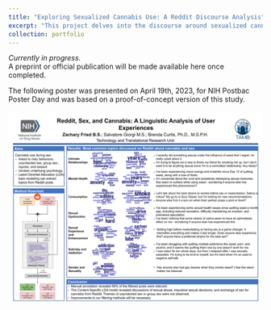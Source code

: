 ```yaml
---
title: "Exploring Sexualized Cannabis Use: A Reddit Discourse Analysis"
excerpt: "This project delves into the discourse around sexualized cannabis use by analyzing Reddit submissions, using both quantitative and qualitative methods. Through Content Specific Latent Dirichlet Allocation (CSLDA), the study identifies prevalent themes, motivations, and potential public health risks, shedding light on contemporary patterns and perceptions of sexualized cannabis use in the online community.<br/><img src='/images/wsr.png'>"
collection: portfolio
---
```


_Currently in progress._  
A preprint or official publication will be made available here once completed.    


The following poster was presented on April 19th, 2023, for NIH Postbac Poster Day and was based on a proof-of-concept version of this study. <br/><br/><img src='/images/wsr-poster.png'>
